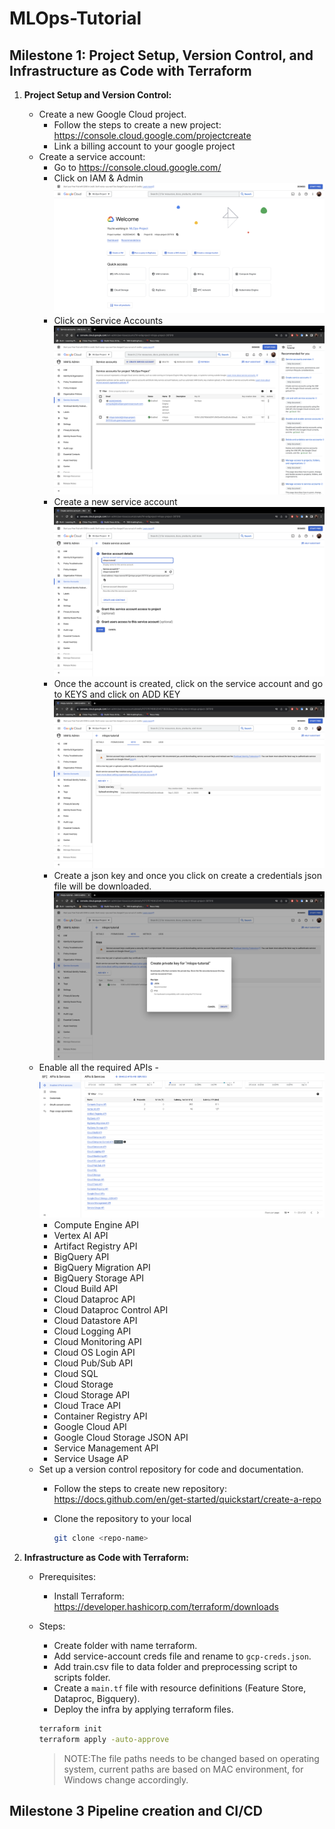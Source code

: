 # MLOps-Tutorial

## Milestone 1: Project Setup, Version Control, and Infrastructure as Code with Terraform

1. **Project Setup and Version Control:**
    - Create a new Google Cloud project.
      - Follow the steps to create a new project: https://console.cloud.google.com/projectcreate
      - Link a billing account to your google project
    - Create a service account:
      - Go to https://console.cloud.google.com/
      - Click on IAM & Admin
        ![Console](images/console.png)
      - Click on Service Accounts
        ![Service Account](images/service-account.png)
      - Create a new service account
        ![New Service Account](images/new-service-account.png)
      - Once the account is created, click on the service account and go to KEYS and click on ADD KEY
        ![Create Key](images/create-key.png)
      - Create a json key and once you click on create a credentials json file will be downloaded.
        ![JSON Key](images/json-key.png)
    - Enable all the required APIs - 
      ![Enabled APIs](images/enabled-apis.png)
        - Compute Engine API
        - Vertex AI API
        - Artifact Registry API
        - BigQuery API
        - BigQuery Migration API
        - BigQuery Storage API
        - Cloud Build API
        - Cloud Dataproc API
        - Cloud Dataproc Control API
        - Cloud Datastore API
        - Cloud Logging API
        - Cloud Monitoring API
        - Cloud OS Login API
        - Cloud Pub/Sub API
        - Cloud SQL
        - Cloud Storage
        - Cloud Storage API
        - Cloud Trace API
        - Container Registry API
        - Google Cloud API
        - Google Cloud Storage JSON API
        - Service Management API
        - Service Usage AP
    - Set up a version control repository for code and documentation.
      - Follow the steps to create new repository: https://docs.github.com/en/get-started/quickstart/create-a-repo
      - Clone the repository to your local

        ```sh
        git clone <repo-name>
        ```

2. **Infrastructure as Code with Terraform:**
   - Prerequisites:
     - Install Terraform: https://developer.hashicorp.com/terraform/downloads
   - Steps:
      - Create folder with name terraform.
      - Add service-account creds file and rename to `gcp-creds.json`.
      - Add train.csv file to data folder and preprocessing script to scripts folder.
      - Create a `main.tf` file with resource definitions (Feature Store, Dataproc, Bigquery).
      - Deploy the infra by applying terraform files.

      ```sh
      terraform init
      terraform apply -auto-approve 
      ```

      >NOTE:The file paths needs to be changed based on operating system, current paths are based on MAC environment, for Windows change accordingly.

## Milestone 3 Pipeline creation and CI/CD
